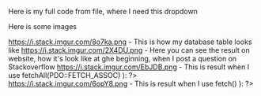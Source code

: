 Here is my full code from file, where I need this dropdown

Here is some images

https://i.stack.imgur.com/8o7ka.png - This is how my database table looks like
https://i.stack.imgur.com/2X4DU.png - Here you can see the result on website, how it's look like at ghe beginning, when I post a question on Stackoverflow
https://i.stack.imgur.com/EbJDB.png - This is result when I use  <?php while( $omniva_variant_record = $omniva_variants_query->fetchAll(PDO::FETCH_ASSOC) ): ?>
https://i.stack.imgur.com/6opY8.png - This is result when I use  <?php while( $omniva_variant_record = $omniva_variants_query->fetch() ): ?>

